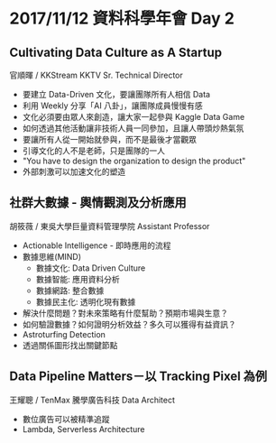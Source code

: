 # 2017/11/12 資料科學年會 Day 2

## Cultivating Data Culture as A Startup
官順暉 / KKStream KKTV Sr. Technical Director

* 要建立 Data-Driven 文化，要讓團隊所有人相信 Data
* 利用 Weekly 分享「AI 八卦」，讓團隊成員慢慢有感
* 文化必須要由眾人來創造，讓大家一起參與 Kaggle Data Game
* 如何透過其他活動讓非技術人員一同參加，且讓人帶頭炒熱氣氛
* 要讓所有人從一開始就參與，而不是最後才當觀眾
* 引導文化的人不是老師，只是團隊的一人
* "You have to design the organization to design the product"
* 外部刺激可以加速文化的塑造

## 社群大數據 - 輿情觀測及分析應用
胡筱薇 / 東吳大學巨量資料管理學院 Assistant Professor

* Actionable Intelligence - 即時應用的流程
* 數據思維(MIND)
    * 數據文化: Data Driven Culture
    * 數據智能: 應用資料分析
    * 數據網路: 整合數據
    * 數據民主化: 透明化現有數據
* 解決什麼問題？對未來策略有什麼幫助？預期市場與生意？
* 如何驗證數據？如何證明分析效益？多久可以獲得有益資訊？
* Astroturfing Detection
* 透過關係圖形找出關鍵節點


## Data Pipeline Matters－以 Tracking Pixel 為例
王耀聰 / TenMax 騰學廣告科技 Data Architect

* 數位廣告可以被精準追蹤
* Lambda, Serverless Architecture